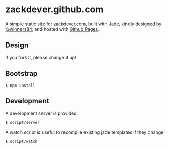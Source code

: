 zackdever.github.com
================

A simple static site for [zackdever.com][0], built with [Jade][1], kindly designed by [@winners84][2], and hosted with [Github Pages][3].

Design
------
If you fork it, please change it up!

Bootstrap
---------

    $ npm install

Development
-----------
A development server is provided.

    $ script/server

A watch script is useful to recompile existing jade templates if they change.

    $ script/watch

[0]: http://zackdever.com/
[1]: http://jade-lang.com/
[2]: http://philwinfield.com/
[3]: http://pages.github.com/

